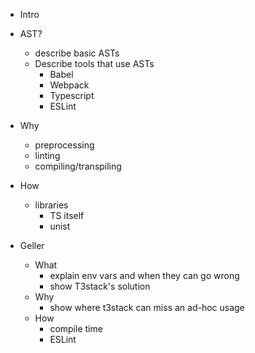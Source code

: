 - Intro

- AST?

  - describe basic ASTs
  - Describe tools that use ASTs
    - Babel
    - Webpack
    - Typescript
    - ESLint

- Why

  - preprocessing
  - linting
  - compiling/transpiling

- How

  - libraries
    - TS itself
    - unist

- Geller
  - What
    - explain env vars and when they can go wrong
    - show T3stack's solution
  - Why
    - show where t3stack can miss an ad-hoc usage
  - How
    - compile time
    - ESLint
